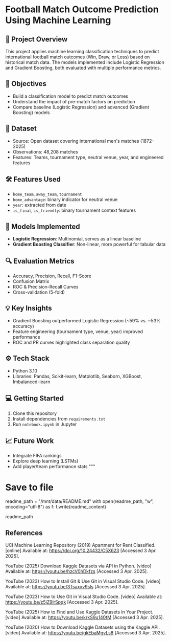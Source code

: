 # Football Match Outcome Prediction Using Machine Learning

## 📘 Project Overview

This project applies machine learning classification techniques to predict international football match outcomes (Win, Draw, or Loss) based on historical match data. The models implemented include Logistic Regression and Gradient Boosting, both evaluated with multiple performance metrics.

## 🎯 Objectives

- Build a classification model to predict match outcomes
- Understand the impact of pre-match factors on prediction
- Compare baseline (Logistic Regression) and advanced (Gradient Boosting) models

## 📂 Dataset

- Source: Open dataset covering international men's matches (1872–2025)
- Observations: 48,208 matches
- Features: Teams, tournament type, neutral venue, year, and engineered features

## 🛠️ Features Used

- `home_team`, `away_team`, `tournament`
- `home_advantage`: binary indicator for neutral venue
- `year`: extracted from date
- `is_final`, `is_friendly`: binary tournament context features

## 🧪 Models Implemented

- **Logistic Regression**: Multinomial, serves as a linear baseline
- **Gradient Boosting Classifier**: Non-linear, more powerful for tabular data

## 🔍 Evaluation Metrics

- Accuracy, Precision, Recall, F1-Score
- Confusion Matrix
- ROC & Precision-Recall Curves
- Cross-validation (5-fold)

## 💡 Key Insights

- Gradient Boosting outperformed Logistic Regression (~59% vs. ~53% accuracy)
- Feature engineering (tournament type, venue, year) improved performance
- ROC and PR curves highlighted class separation quality

## ⚙️ Tech Stack

- Python 3.10
- Libraries: Pandas, Scikit-learn, Matplotlib, Seaborn, XGBoost, Imbalanced-learn

## 💻 Getting Started

1. Clone this repository
2. Install dependencies from `requirements.txt`
3. Run `notebook.ipynb` in Jupyter

## 📈 Future Work

- Integrate FIFA rankings
- Explore deep learning (LSTMs)
- Add player/team performance stats
"""

# Save to file
readme_path = "/mnt/data/README.md"
with open(readme_path, "w", encoding="utf-8") as f:
    f.write(readme_content)

readme_path

## References
UCI Machine Learning Repository (2019) Apartment for Rent Classified. [online] Available at: https://doi.org/10.24432/C5X623 [Accessed 3 Apr. 2025].

YouTube (2025) Download Kaggle Datasets via API in Python. [video] Available at: https://youtu.be/hzcV0hDkfzs [Accessed 3 Apr. 2025].

YouTube (2023) How to Install Git & Use Git in Visual Studio Code. [video] Available at: https://youtu.be/3Tsaxxv9sls [Accessed 3 Apr. 2025].

YouTube (2023) How to Use Git in Visual Studio Code. [video] Available at: https://youtu.be/z5jZ9lrSpqk [Accessed 3 Apr. 2025].

YouTube (2025) How to Find and Use Kaggle Datasets in Your Project. [video] Available at: https://youtu.be/krkS9u140tM [Accessed 3 Apr. 2025].

YouTube (2020) How to Download Kaggle Datasets using the Kaggle API. [video] Available at: https://youtu.be/gkEbaMgvLs8 [Accessed 3 Apr. 2025].
